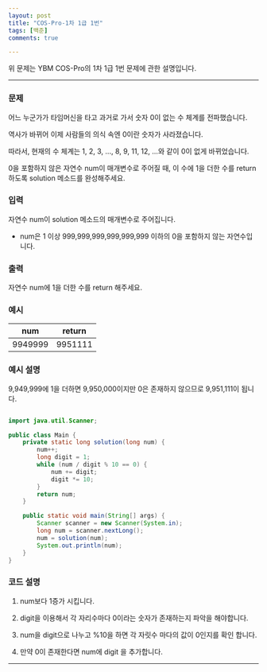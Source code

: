 ```yaml
---
layout: post
title: "COS-Pro-1차 1급 1번"
tags: [백준]
comments: true

---
```


위 문제는 YBM COS-Pro의 1차 1급 1번 문제에 관한 설명입니다.<br>

---

### 문제

어느 누군가가 타임머신을 타고 과거로 가서 숫자 0이 없는 수 체계를 전파했습니다.

역사가 바뀌어 이제 사람들의 의식 속엔 0이란 숫자가 사라졌습니다.

따라서, 현재의 수 체계는 1, 2, 3, ..., 8, 9, 11, 12, ...와 같이 0이 없게 바뀌었습니다.

0을 포함하지 않은 자연수 num이 매개변수로 주어질 때, 이 수에 1을 더한 수를 return 하도록 solution 메소드를 완성해주세요.


### 입력

자연수 num이 solution 메소드의 매개변수로 주어집니다.

* num은 1 이상 999,999,999,999,999,999 이하의 0을 포함하지 않는 자연수입니다.

### 출력

자연수 num에 1을 더한 수를 return 해주세요.


### 예시

| num     | return |
|---------|---------|
| 9949999 | 9951111 |

### 예시 설명

9,949,999에 1을 더하면 9,950,000이지만 0은 존재하지 않으므로 9,951,111이 됩니다.

```java

import java.util.Scanner;

public class Main {
    private static long solution(long num) {
        num++;
        long digit = 1;
        while (num / digit % 10 == 0) {
            num += digit;
            digit *= 10;
        }
        return num;
    }

    public static void main(String[] args) {
        Scanner scanner = new Scanner(System.in);
        long num = scanner.nextLong();
        num = solution(num);
        System.out.println(num);
    }
}

```

### 코드 설명

1. num보다 1증가 시킵니다.

2. digit을 이용해서 각 자리수마다 0이라는 숫자가 존재하는지 파악을 해야합니다.

3. num을 digit으로 나누고 %10을 하면 각 자릿수 마다의 값이 0인지를 확인 합니다.

4. 만약 0이 존재한다면 num에 digit 을 추가합니다. 

---
